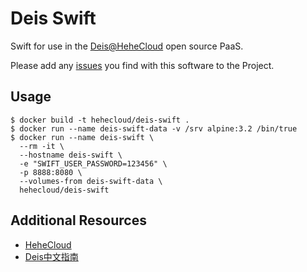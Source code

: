 # Deis Swift

Swift for use in the [Deis@HeheCloud](http://hehecloud.com/) open source PaaS.

Please add any [issues](https://github.com/HeheCloud/deis-swift/issues) you find with this software to the Project.

## Usage

```
$ docker build -t hehecloud/deis-swift .
$ docker run --name deis-swift-data -v /srv alpine:3.2 /bin/true
$ docker run --name deis-swift \
  --rm -it \
  --hostname deis-swift \
  -e "SWIFT_USER_PASSWORD=123456" \
  -p 8888:8080 \
  --volumes-from deis-swift-data \
  hehecloud/deis-swift
```


## Additional Resources

* [HeheCloud](http://hehecloud.com/)
* [Deis中文指南](http://deis.heheapp.com/)
